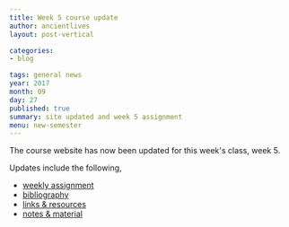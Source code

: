 ```yaml
---
title: Week 5 course update
author: ancientlives
layout: post-vertical

categories:
- blog

tags: general news
year: 2017
month: 09
day: 27
published: true
summary: site updated and week 5 assignment
menu: new-semester
---
```


The course website has now been updated for this week's class, week 5.

Updates include the following,

* [weekly assignment](/weekly_assignment)
* [bibliography](/bibliography)
* [links & resources](/links)
* [notes & material](/notes)
